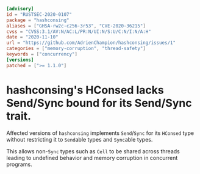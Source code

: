```toml
[advisory]
id = "RUSTSEC-2020-0107"
package = "hashconsing"
aliases = ["GHSA-rw2c-c256-3r53", "CVE-2020-36215"]
cvss = "CVSS:3.1/AV:N/AC:L/PR:N/UI:N/S:U/C:N/I:N/A:H"
date = "2020-11-10"
url = "https://github.com/AdrienChampion/hashconsing/issues/1"
categories = ["memory-corruption", "thread-safety"]
keywords = ["concurrency"]
[versions]
patched = [">= 1.1.0"]
```

# hashconsing's HConsed lacks Send/Sync bound for its Send/Sync trait.

Affected versions of `hashconsing` implements `Send`/`Sync` for its `HConsed` type without restricting it to `Send`able types and `Sync`able types.

This allows non-`Sync` types such as `Cell` to be shared across threads leading to undefined behavior and memory corruption in concurrent programs.
